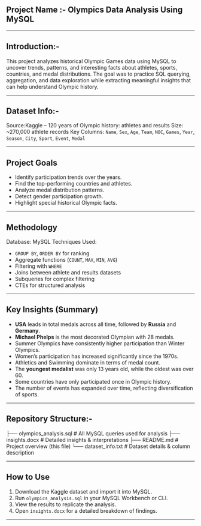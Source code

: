 
## Project Name :- Olympics Data Analysis Using MySQL
------------------------------------------

Introduction:-
-
This project analyzes historical Olympic Games data using MySQL to uncover trends, patterns, and interesting facts about athletes, sports, countries, and medal distributions. The goal was to practice SQL querying, aggregation, and data exploration while extracting meaningful insights that can help understand Olympic history.

------------------------------------------------------------------------------------------------------------------------------
Dataset Info:-
-
Source:Kaggle – 120 years of Olympic history: athletes and results
Size: \~270,000 athlete records
Key Columns: `Name`, `Sex`, `Age`, `Team`, `NOC`, `Games`, `Year`, `Season`, `City`, `Sport`, `Event`, `Medal`

------------------------------------------------------------------------------------------------------------------------------
Project Goals
-
* Identify participation trends over the years.
* Find the top-performing countries and athletes.
* Analyze medal distribution patterns.
* Detect gender participation growth.
* Highlight special historical Olympic facts.

------------------------------------------------------------------------------------------------------------------------------
Methodology
-
 Database: MySQL
 Techniques Used:
  * `GROUP BY`, `ORDER BY` for ranking
  * Aggregate functions (`COUNT`, `MAX`, `MIN`, `AVG`)
  * Filtering with `WHERE`
  * Joins between athlete and results datasets
  * Subqueries for complex filtering
  * CTEs for structured analysis

------------------------------------------------------------------------------------------------------------------------------
Key Insights (Summary)
-
* **USA** leads in total medals across all time, followed by **Russia** and **Germany**.
* **Michael Phelps** is the most decorated Olympian with 28 medals.
* Summer Olympics have consistently higher participation than Winter Olympics.
* Women’s participation has increased significantly since the 1970s.
* Athletics and Swimming dominate in terms of medal count.
* The **youngest medalist** was only 13 years old, while the oldest was over 60.
* Some countries have only participated once in Olympic history.
* The number of events has expanded over time, reflecting diversification of sports.

------------------------------------------------------------------------------------------------------------------------------

Repository Structure:-
-

├── olympics_analysis.sql      # All MySQL queries used for analysis
├── insights.docx              # Detailed insights & interpretations
├── README.md                  # Project overview (this file)
└── dataset_info.txt           # Dataset details & column description

------------------------------------------------------------------------------------------------------------------------------
How to Use
-
1. Download the Kaggle dataset and import it into MySQL.
2. Run `olympics_analysis.sql` in your MySQL Workbench or CLI.
3. View the results to replicate the analysis.
4. Open `insights.docx` for a detailed breakdown of findings.

------------------------------------------

